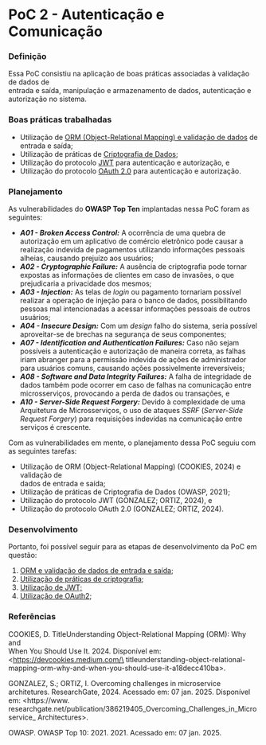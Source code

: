 # PoC 2 - Autenticação e Comunicação

### Definição

Essa PoC consistiu na aplicação de boas práticas associadas à validação de dados de\
entrada e saída, manipulação e armazenamento de dados, autenticação e autorização no sistema.

### Boas práticas trabalhadas

* Utilização de [ORM (Object-Relational Mapping) e validação de dados](../../boas-praticas/orm-e-validacao-de-dados.md) de entrada e saída;
* Utilização de práticas de [Criptografia de Dados](../../boas-praticas/criptografia-de-dados.md);
* Utilização do protocolo [JWT](../../boas-praticas/jwt-e-oauth2.md) para autenticação e autorização, e
* Utilização do protocolo [OAuth 2.0](../../boas-praticas/jwt-e-oauth2.md) para autenticação e autorização.

### Planejamento

As vulnerabilidades do **OWASP Top Ten** implantadas nessa PoC foram as seguintes:

* _**A01 - Broken Access Control:**_ A ocorrência de uma quebra de autorização em um aplicativo de comércio eletrônico pode causar a realização indevida de pagamentos utilizando informações pessoais alheias, causando prejuízo aos usuários;
* _**A02 - Cryptographic Failure:**_ A ausência de criptografia pode tornar expostas as informações de clientes em caso de invasões, o que prejudicaria a privacidade dos mesmos;
* _**A03 - Injection:**_ As telas de _login_ ou pagamento tornariam possível realizar a operação de injeção para o banco de dados, possibilitando pessoas mal intencionadas a acessar informações pessoais de outros usuários;
* _**A04 - Insecure Design:**_ Com um _design_ falho do sistema, seria possível aproveitar-se de brechas na segurança de seus componentes;
* _**A07 - Identification and Authentication Failures:**_ Caso não sejam possíveis a autenticação e autorização de maneira correta, as falhas iriam abranger para a permissão indevida de ações de administrador para usuários comuns, causando ações possivelmente irreversíveis;
* _**A08 - Software and Data Integrity Failures:**_ A falha de integridade de dados também pode ocorrer em caso de falhas na comunicação entre microsserviços, provocando a perda de dados ou transações, e
* _**A10 - Server-Side Request Forgery:**_ Devido à complexidade de uma Arquitetura de Microsserviços, o uso de ataques _SSRF_ (_Server-Side Request Forgery_) para requisições indevidas na comunicação entre serviços é crescente.



Com as vulnerabilidades em mente, o planejamento dessa PoC seguiu com as seguintes tarefas:

* Utilização de ORM (Object-Relational Mapping) (COOKIES, 2024) e validação de\
  dados de entrada e saída;
* Utilização de práticas de Criptografia de Dados (OWASP, 2021);
* Utilização do protocolo JWT (GONZALEZ; ORTIZ, 2024), e
* Utilização do protocolo OAuth 2.0 (GONZALEZ; ORTIZ, 2024).

### Desenvolvimento

Portanto, foi possível seguir para as etapas de desenvolvimento da PoC em questão:

1. [ORM e validação de dados de entrada e saída](orm-e-validacao-de-dados-de-entrada-e-saida.md);
2. [Utilização de práticas de criptografia](utilizacao-de-praticas-de-criptografia.md);&#x20;
3. [Utilização de JWT;](utilizacao-de-jwt.md)
4. [Utilização de OAuth2](utilizacao-de-oauth2.md);&#x20;

### Referências

COOKIES, D. TitleUnderstanding Object-Relational Mapping (ORM): Why and\
When You Should Use It. 2024. Disponível em: \<https://devcookies.medium.com/\
titleunderstanding-object-relational-mapping-orm-why-and-when-you-should-use-it-a18decc410ba>.

GONZALEZ, S.; ORTIZ, I. Overcoming challenges in microservice architetures. ResearchGate, 2024. Acessado em: 07 jan. 2025. Disponível em: \<https://www. researchgate.net/publication/386219405\_Overcoming\_Challenges\_in\_Microservice\_ Architectures>.

OWASP. OWASP Top 10: 2021. 2021. Acessado em: 07 jan. 2025.

